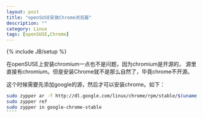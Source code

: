 ```yaml
---
layout: post
title: "openSUSE安装Chrome浏览器"
description: ""
category: Linux
tags: [openSUSE,Chrome]
---
```

{% include JB/setup %}

在openSUSE上安装chromium一点也不是问题，因为chromium是开源的，
源里直接有chromium。但是安装Chrome就不是那么自然了，毕竟chrome不开源。

这个时候需要先添加google的源，然后才可以安装chrome。如下：
`````bash
sudo zypper ar -f http://dl.google.com/linux/chrome/rpm/stable/$(uname -m) Google-Chrome
sudo zypper ref
sudo zypper in google-chrome-stable
````
